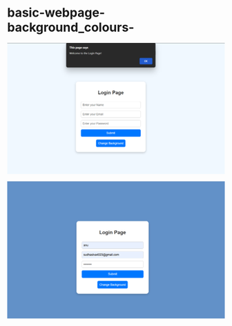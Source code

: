 # basic-webpage-background_colours-

![image alt](https://github.com/anusiva05/basic-webpage-background_colours-/blob/b1b2a55a972a3ced2b1f66f203eea77571e23716/Screenshot%202025-08-24%20183935.png)

![image alt](https://github.com/anusiva05/basic-webpage-background_colours-/blob/0d68b281e409b80842a3132825ef9ac846c11896/Screenshot%202025-08-24%20184020.png)
